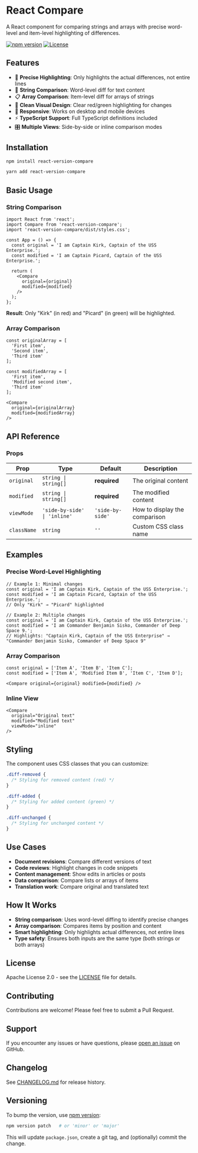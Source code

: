 # React Compare

A React component for comparing strings and arrays with precise word-level and item-level highlighting of differences.

[![npm version](https://badge.fury.io/js/react-version-compare.svg)](https://badge.fury.io/js/react-version-compare)
[![License](https://img.shields.io/badge/license-Apache%202.0-blue.svg)](LICENSE)

## Features

- 🎯 **Precise Highlighting**: Only highlights the actual differences, not entire lines
- 📝 **String Comparison**: Word-level diff for text content
- 📋 **Array Comparison**: Item-level diff for arrays of strings
- 🎨 **Clean Visual Design**: Clear red/green highlighting for changes
- 📱 **Responsive**: Works on desktop and mobile devices
- ⚡ **TypeScript Support**: Full TypeScript definitions included
- 🎛️ **Multiple Views**: Side-by-side or inline comparison modes

## Installation

```bash
npm install react-version-compare
```

```bash
yarn add react-version-compare
```

## Basic Usage

### String Comparison

```tsx
import React from 'react';
import Compare from 'react-version-compare';
import 'react-version-compare/dist/styles.css';

const App = () => {
  const original = 'I am Captain Kirk, Captain of the USS Enterprise.';
  const modified = 'I am Captain Picard, Captain of the USS Enterprise.';

  return (
    <Compare 
      original={original}
      modified={modified}
    />
  );
};
```

**Result**: Only "Kirk" (in red) and "Picard" (in green) will be highlighted.

### Array Comparison

```tsx
const originalArray = [
  'First item',
  'Second item', 
  'Third item'
];

const modifiedArray = [
  'First item',
  'Modified second item',
  'Third item'
];

<Compare 
  original={originalArray}
  modified={modifiedArray}
/>
```

## API Reference

### Props

| Prop | Type | Default | Description |
|------|------|---------|-------------|
| `original` | `string \| string[]` | **required** | The original content |
| `modified` | `string \| string[]` | **required** | The modified content |
| `viewMode` | `'side-by-side' \| 'inline'` | `'side-by-side'` | How to display the comparison |
| `className` | `string` | `''` | Custom CSS class name |

## Examples

### Precise Word-Level Highlighting

```tsx
// Example 1: Minimal changes
const original = 'I am Captain Kirk, Captain of the USS Enterprise.';
const modified = 'I am Captain Picard, Captain of the USS Enterprise.';
// Only "Kirk" → "Picard" highlighted

// Example 2: Multiple changes  
const original = 'I am Captain Kirk, Captain of the USS Enterprise.';
const modified = 'I am Commander Benjamin Sisko, Commander of Deep Space 9.';
// Highlights: "Captain Kirk, Captain of the USS Enterprise" → "Commander Benjamin Sisko, Commander of Deep Space 9"
```

### Array Comparison

```tsx
const original = ['Item A', 'Item B', 'Item C'];
const modified = ['Item A', 'Modified Item B', 'Item C', 'Item D'];

<Compare original={original} modified={modified} />
```

### Inline View

```tsx
<Compare 
  original="Original text"
  modified="Modified text"
  viewMode="inline"
/>
```

## Styling

The component uses CSS classes that you can customize:

```css
.diff-removed {
  /* Styling for removed content (red) */
}

.diff-added {
  /* Styling for added content (green) */
}

.diff-unchanged {
  /* Styling for unchanged content */
}
```

## Use Cases

- **Document revisions**: Compare different versions of text
- **Code reviews**: Highlight changes in code snippets  
- **Content management**: Show edits in articles or posts
- **Data comparison**: Compare lists or arrays of items
- **Translation work**: Compare original and translated text

## How It Works

- **String comparison**: Uses word-level diffing to identify precise changes
- **Array comparison**: Compares items by position and content
- **Smart highlighting**: Only highlights actual differences, not entire lines
- **Type safety**: Ensures both inputs are the same type (both strings or both arrays)

## License

Apache License 2.0 - see the [LICENSE](LICENSE) file for details.

## Contributing

Contributions are welcome! Please feel free to submit a Pull Request.

## Support

If you encounter any issues or have questions, please [open an issue](https://github.com/CrashBytes/react-version-compare/issues) on GitHub.

## Changelog

See [CHANGELOG.md](./CHANGELOG.md) for release history.

## Versioning

To bump the version, use [npm version](https://docs.npmjs.com/cli/v10/commands/npm-version):

```sh
npm version patch   # or 'minor' or 'major'
```

This will update `package.json`, create a git tag, and (optionally) commit the change.